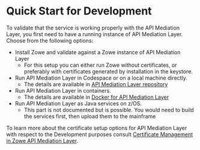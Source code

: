 # Quick Start for Development

To validate that the service is working properly with the API Mediation Layer, you first need to have a running instance of API Mediation Layer. Choose from the following options: 

- Install Zowe and validate against a Zowe instance of API Mediation Layer
  - For this setup you can either run Zowe without certificates, or preferably with certificates generated by installation in the keystore.
- Run API Mediation Layer in Codespace or on a local machine directly.
  - The details are available in [API Mediation Layer repository](https://github.com/zowe/api-layer/)
- Run API Mediation Layer in containers. 
  - The details are available in [Docker for API Mediation Layer](https://github.com/zowe/api-layer/tree/v3.x.x/docker)
- Run API Mediation Layer as Java services on z/OS.
  - This part is not documented but is possible. You would need to build the services first, then upload them to the mainframe  

To learn more about the certificate setup options for API Mediation Layer with respect to the Development purposes consult [Certificate Management in Zowe API Mediation Layer](./certificate-management-in-zowe-apiml.md).
